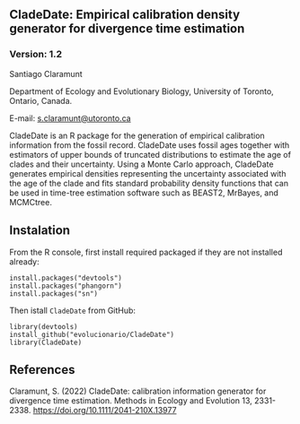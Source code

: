 ## CladeDate: Empirical calibration density generator for divergence time estimation

### Version: 1.2

Santiago Claramunt

Department of Ecology and Evolutionary Biology, University of Toronto, Ontario, Canada.

E-mail: s.claramunt@utoronto.ca

CladeDate is an R package for the generation of empirical calibration information from the fossil record. CladeDate uses fossil ages together with estimators of upper bounds of truncated distributions to estimate the age of clades and their uncertainty. Using a Monte Carlo approach, CladeDate generates empirical densities representing the uncertainty associated with the age of the clade and fits standard probability density functions that can be used in time-tree estimation software such as BEAST2, MrBayes, and MCMCtree.

## Instalation

From the R console, first install required packaged if they are not installed already:
```
install.packages("devtools")
install.packages("phangorn")
install.packages("sn")
```
Then istall  `CladeDate` from GitHub:
````
library(devtools)
install_github("evolucionario/CladeDate")
library(CladeDate)
````

## References

Claramunt, S. (2022) CladeDate: calibration information generator for divergence time estimation. Methods in Ecology and Evolution 13, 2331-2338. https://doi.org/10.1111/2041-210X.13977
